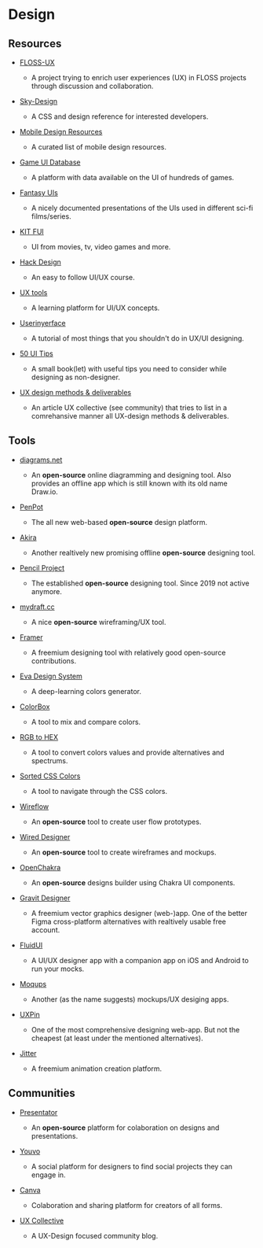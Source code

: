# Design

## Resources

* [FLOSS-UX](https://github.com/dani763f/FLOSS-UX)
  
   * A project trying to enrich user experiences (UX) in FLOSS projects through discussion and collaboration.

* [Sky-Design](https://github.com/joeygoksu/sky-design)
  
   - A CSS and design reference for interested developers.

* [Mobile Design Resources](https://github.com/joeygoksu/mobile-design-resources)
  
   * A curated list of mobile design resources.

* [Game UI Database](https://www.gameuidatabase.com)
  
   * A platform with data available on the UI of hundreds of games.

* [Fantasy UIs](https://www.pushing-pixels.org/fui)
  
   * A nicely documented presentations of the UIs used in different sci-fi films/series.

* [KIT FUI](https://www.saji8k.com/kit-fui)
  
   * UI from movies, tv, video games and more.

* [Hack Design](https://hackdesign.org)
  
   * An easy to follow UI/UX course.

* [UX tools](https://uxtools.co)
  
   * A learning platform for UI/UX concepts.

* [Userinyerface](https://userinyerface.com)
  
   * A tutorial of most things that you shouldn't do in UX/UI designing.

* [50 UI Tips](https://fifty.user-interface.io/50_ui_tips.pdf)
  
   * A small book(let) with useful tips you need to consider while designing as non-designer.

* [UX design methods & deliverables](https://uxdesign.cc/a-comprehensive-list-of-ux-design-methods-deliverables-2021-2feb3e70e168)
  
   * An article UX collective (see community) that tries to list in a comrehansive manner all UX-design methods & deliverables.

## Tools

* [diagrams.net](https://www.diagrams.net)
  
   - An **open-source** online diagramming and designing tool. Also provides an offline app which is still known with its old name Draw.io.

* [PenPot](https://penpot.app)
  
   * The all new web-based **open-source** design platform.

* [Akira](https://github.com/akiraux/Akira)
  
   * Another realtively new promising offline **open-source** designing tool.

* [Pencil Project](https://pencil.evolus.vn)
  
   * The established **open-source** designing tool. Since 2019 not active anymore.

* [mydraft.cc](https://mydraft.cc)
  
   * A nice **open-source** wireframing/UX tool.

* [Framer](https://www.framer.com)
  
   * A freemium designing tool with relatively good open-source contributions.

* [Eva Design System](https://colors.eva.design)
  
   * A deep-learning colors generator.

* [ColorBox](https://colorbox.io)
  
   * A tool to mix and compare colors.

* [RGB to HEX](https://www.rgbtohex.net/rgb)
  
   * A tool to convert colors values and provide alternatives and spectrums.

* [Sorted CSS Colors](https://enes.in/sorted-colors)
  
   * A tool to navigate through the CSS colors.

* [Wireflow](https://wireflow.co)
  
   * An **open-source** tool to create user flow prototypes.

* [Wired Designer](https://github.com/wiredjs/designer)
  
   * An **open-source** tool to create wireframes and mockups.

* [OpenChakra](https://openchakra.app)
  
   * An **open-source** designs builder using Chakra UI components.

* [Gravit Designer](https://www.designer.io)
  
   * A freemium vector graphics designer (web-)app. One of the better Figma cross-platform alternatives with realtively usable free account.

* [FluidUI](https://www.fluidui.com)
  
   * A UI/UX designer app with a companion app on iOS and Android to run your mocks.

* [Moqups](https://moqups.com)
  
   * Another (as the name suggests) mockups/UX desiging apps.

* [UXPin](https://www.uxpin.com)
  
   * One of the most comprehensive designing web-app. But not the cheapest (at least under the mentioned alternatives).

* [Jitter](https://jitter.video)
  
   * A freemium animation creation platform.

## Communities

* [Presentator](https://presentator.io)
  
   * An **open-source** platform for colaboration on designs and presentations.

* [Youvo](https://www.youvo.org)
  
   * A social platform for designers to find social projects they can engage in.

* [Canva](https://www.canva.com)
  
   * Colaboration and sharing platform for creators of all forms.

* [UX Collective](https://uxdesign.cc)
  
   * A UX-Design focused community blog.
